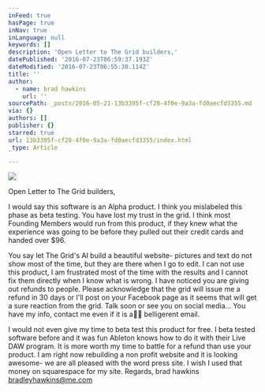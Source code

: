 ```yaml
---
inFeed: true
hasPage: true
inNav: true
inLanguage: null
keywords: []
description: 'Open Letter to The Grid builders,'
datePublished: '2016-07-23T06:59:37.193Z'
dateModified: '2016-07-23T06:55:30.114Z'
title: ''
author:
  - name: brad hawkins
    url: ''
sourcePath: _posts/2016-05-21-13b3395f-cf28-4f0e-9a3a-fd0aecfd3355.md
via: {}
authors: []
publisher: {}
starred: true
url: 13b3395f-cf28-4f0e-9a3a-fd0aecfd3355/index.html
_type: Article

---
```

![](https://the-grid-user-content.s3-us-west-2.amazonaws.com/fc4e792a-67fe-4fa1-8407-e24e1f240da5.png)

Open Letter to The Grid builders,

I would say this software is an Alpha product. I think you mislabeled this phase as beta testing. You have lost my trust in the grid. I think most Founding Members would run from this product, if they knew what the experience was going to be before they pulled out their credit cards and handed over $96\.

You say let The Grid's AI build a beautiful website- pictures and text do not show most of the time, but they are there when I go to edit. I can not use this product, I am frustrated most of the time with the results and I cannot fix them directly when I know what is wrong. I have noticed you are giving out refunds to people. Please acknowledge that the grid will issue me a refund in 30 days or I'll post on your Facebook page as it seems that will get a sure reaction from the grid. Talk soon or see you on social media... You have my info, contact me even if it is a🖕🏻 belligerent email.

I would not even give my time to beta test this product for free. I beta tested software before and it was fun Ableton knows how to do it with their Live DAW program. It is more worth my time to battle for a refund than use your product. I am right now rebuilding a non profit website and it is looking awesome- we are all pleased with the word press site. I wish I used that money on squarespace for my site. Regards, brad hawkins bradleyhawkins@me.com